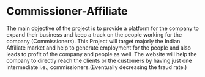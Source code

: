 # Commissioner-Affiliate
The main objective of the project is to provide a platform for the company to expand their business and keep a track on the people working for the company (Commissioners). This Project will target majorly the Indian Affiliate market and help to generate employment for the people and also leads to profit of the company and people as well.  The website will help the company to directly reach the clients or the customers by having just one intermediate i.e., commissioners.(Eventually decreasing the fraud rate.)
